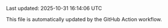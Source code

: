 Last updated: 2025-10-31 16:14:06 UTC

This file is automatically updated by the GitHub Action workflow.
